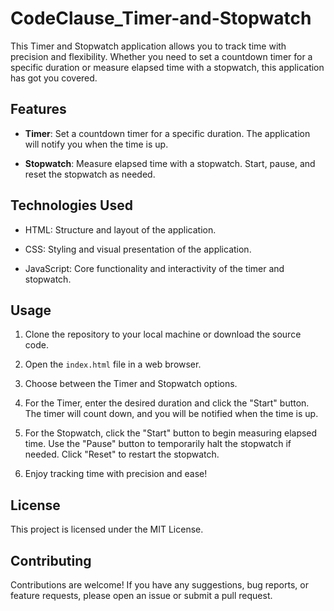 # CodeClause_Timer-and-Stopwatch
This Timer and Stopwatch application allows you to track time with precision and flexibility. Whether you need to set a countdown timer for a specific duration or measure elapsed time with a stopwatch, this application has got you covered.

## Features

- **Timer**: Set a countdown timer for a specific duration. The application will notify you when the time is up.

- **Stopwatch**: Measure elapsed time with a stopwatch. Start, pause, and reset the stopwatch as needed.

## Technologies Used

- HTML: Structure and layout of the application.

- CSS: Styling and visual presentation of the application.

- JavaScript: Core functionality and interactivity of the timer and stopwatch.

## Usage

1. Clone the repository to your local machine or download the source code.

2. Open the `index.html` file in a web browser.

3. Choose between the Timer and Stopwatch options.

4. For the Timer, enter the desired duration and click the "Start" button. The timer will count down, and you will be notified when the time is up.

5. For the Stopwatch, click the "Start" button to begin measuring elapsed time. Use the "Pause" button to temporarily halt the stopwatch if needed. Click "Reset" to restart the stopwatch.

6. Enjoy tracking time with precision and ease!

## License

This project is licensed under the MIT License.

## Contributing

Contributions are welcome! If you have any suggestions, bug reports, or feature requests, please open an issue or submit a pull request.